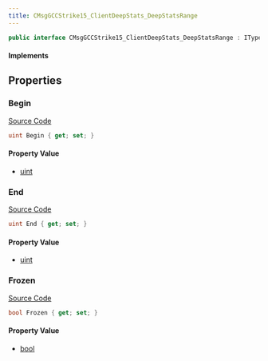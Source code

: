 ```yaml
---
title: CMsgGCCStrike15_ClientDeepStats_DeepStatsRange
---
```


```csharp
public interface CMsgGCCStrike15_ClientDeepStats_DeepStatsRange : ITypedProtobuf<CMsgGCCStrike15_ClientDeepStats_DeepStatsRange>, INativeHandle
```

#### Implements

## Properties

### Begin

[Source Code](https://github.com/swiftly-solution/swiftlys2/blob/beta/managed/src/SwiftlyS2.Generated/Protobufs/Interfaces/CMsgGCCStrike15_ClientDeepStats_DeepStatsRange.cs#L13)

```csharp
uint Begin { get; set; }
```

#### Property Value

- [uint](https://learn.microsoft.com/dotnet/api/system.uint32)

### End

[Source Code](https://github.com/swiftly-solution/swiftlys2/blob/beta/managed/src/SwiftlyS2.Generated/Protobufs/Interfaces/CMsgGCCStrike15_ClientDeepStats_DeepStatsRange.cs#L16)

```csharp
uint End { get; set; }
```

#### Property Value

- [uint](https://learn.microsoft.com/dotnet/api/system.uint32)

### Frozen

[Source Code](https://github.com/swiftly-solution/swiftlys2/blob/beta/managed/src/SwiftlyS2.Generated/Protobufs/Interfaces/CMsgGCCStrike15_ClientDeepStats_DeepStatsRange.cs#L19)

```csharp
bool Frozen { get; set; }
```

#### Property Value

- [bool](https://learn.microsoft.com/dotnet/api/system.boolean)

